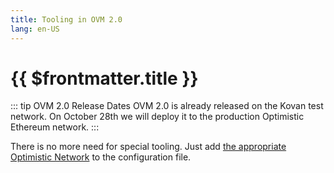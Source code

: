 ```yaml
---
title: Tooling in OVM 2.0
lang: en-US
---
```


# {{ $frontmatter.title }}

::: tip OVM 2.0 Release Dates
OVM 2.0 is already released on the Kovan test network.
On October 28th we will deploy it to the production Optimistic Ethereum network.
:::


There is no more need for special tooling. Just add 
[the appropriate Optimistic Network](../../infra/networks.md) to the
configuration file.